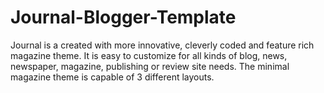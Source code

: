 # Journal-Blogger-Template
Journal is a created with more innovative, cleverly coded and feature rich magazine theme. It is easy to customize for all kinds of blog, news, newspaper, magazine, publishing or review site needs. The minimal magazine theme is capable of 3 different layouts.
